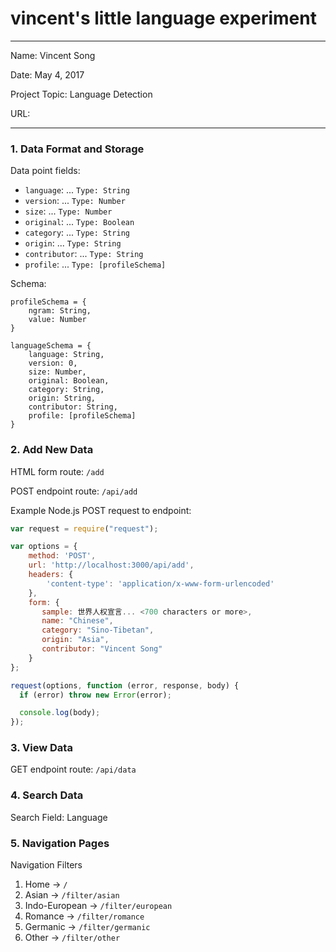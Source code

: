 
# vincent's little language experiment

---

Name: Vincent Song

Date: May 4, 2017

Project Topic: Language Detection

URL: 

---


### 1. Data Format and Storage

Data point fields:
- `language`:     ...       `Type: String`
- `version`:     ...       `Type: Number`
- `size`:     ...       `Type: Number`
- `original`:     ...       `Type: Boolean`
- `category`:     ...       `Type: String`
- `origin`:     ...       `Type: String`
- `contributor`:     ...       `Type: String`
- `profile`:     ...       `Type: [profileSchema]`

Schema: 
```
profileSchema = {
    ngram: String,
    value: Number
}

languageSchema = {
    language: String,
    version: 0,
    size: Number,
    original: Boolean,
    category: String,
    origin: String,
    contributor: String,
    profile: [profileSchema]
}
```

### 2. Add New Data

HTML form route: `/add`

POST endpoint route: `/api/add`

Example Node.js POST request to endpoint: 
```javascript
var request = require("request");

var options = { 
    method: 'POST',
    url: 'http://localhost:3000/api/add',
    headers: { 
        'content-type': 'application/x-www-form-urlencoded' 
    },
    form: { 
       sample: 世界人权宣言... <700 characters or more>,
       name: "Chinese",
       category: "Sino-Tibetan", 
       origin: "Asia",
       contributor: "Vincent Song"
    } 
};

request(options, function (error, response, body) {
  if (error) throw new Error(error);

  console.log(body);
});
```

### 3. View Data

GET endpoint route: `/api/data`

### 4. Search Data

Search Field: Language

### 5. Navigation Pages

Navigation Filters
1. Home -> `/`
2. Asian -> `/filter/asian`
3. Indo-European -> `/filter/european`
4. Romance -> `/filter/romance`
5. Germanic -> `/filter/germanic`
6. Other -> `/filter/other`


